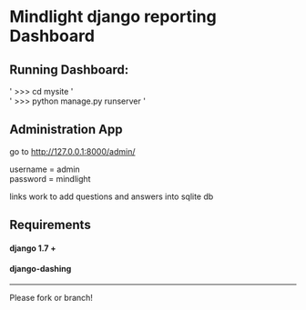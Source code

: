 # Mindlight django reporting Dashboard

Running Dashboard:
---
  ' >>> cd mysite '   
  ' >>> python manage.py runserver '   


Administration App
---
go to 
http://127.0.0.1:8000/admin/   

username = admin   
password = mindlight   

links work to add questions and answers into sqlite db


Requirements
---
#### django 1.7 +
#### django-dashing 

__________

Please fork or branch!

